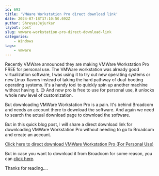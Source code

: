 ```yaml
---
id: 693
title: 'VMWare Workstation Pro direct download link'
date: 2024-07-18T17:10:50.692Z
author: ShreyasJejurkar
layout: post
slug: vmware-workstation-pro-direct-download-link
categories:
    - Windows
tags:
    - vmware
---
```


Recently VMWare announced they are making VMWare Workstation Pro FREE for personal use. The VMWare workstation was already good virtualization software, I was using it to try out new operating systems or new Linux flavors instead of taking the hard pathway of dual-booting operating systems. It's a handy tool to quickly spin up another machine without having it. 😉 And now pro is free to use for personal use, it unlocks whole new level of customization.

But downloading VMWare Workstation Pro is a pain. It's behind Broadcom and needs an account there to download the software. And again we need to search the actual download page to download the software. 

But in this quick blog post, I will share a direct download link for downloading VMWare Workstation Pro without needing to go to Broadcom and create an account. 

[Click here to direct download VMWare Workstation Pro (For Personal Use)](https://1drv.ms/u/s!AiigWA4U1FM83EWyYxenDuCoOEf7)

But in case you want to download it from Broadcom for some reason, you can [click here](https://support.broadcom.com/group/ecx/productfiles?subFamily=VMware%20Workstation%20Pro&displayGroup=VMware%20Workstation%20Pro%2017.0%20for%20Personal%20Use%20(Windows)).

Thanks for reading….